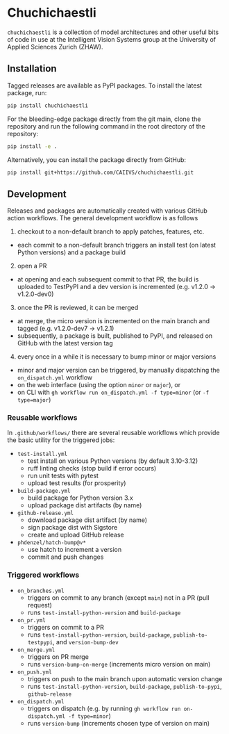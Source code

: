 # Chuchichaestli

`chuchichaestli` is a collection of model architectures and other useful bits of code in use at the Intelligent Vision Systems group at the University of Applied Sciences Zurich (ZHAW).


## Installation

Tagged releases are available as PyPI packages. To install the latest package, run:

```bash
pip install chuchichaestli
```

For the bleeding-edge package directly from the git main, clone the repository and run the following command in the root directory of the repository:

```bash
pip install -e .
```

Alternatively, you can install the package directly from GitHub:

```bash
pip install git+https://github.com/CAIIVS/chuchichaestli.git
```

## Development

Releases and packages are automatically created with various GitHub
action workflows. The general development workflow is as follows

1) checkout to a non-default branch to apply patches, features, etc.
  * each commit to a non-default branch triggers an install test (on latest Python versions) and a package build
2) open a PR
  * at opening and each subsequent commit to that PR, the build is uploaded to TestPyPI and a dev version is incremented (e.g. v1.2.0 -> v1.2.0-dev0)
3) once the PR is reviewed, it can be merged
  * at merge, the micro version is incremented on the main branch and tagged (e.g. v1.2.0-dev7 -> v1.2.1)
  * subsequently, a package is built, published to PyPI, and released on GitHub with the latest version tag
4) every once in a while it is necessary to bump minor or major versions
  * minor and major version can be triggered, by manually dispatching the `on_dispatch.yml` workflow 
  * on the web interface (using the option `minor` or `major`), or
  * on CLI with `gh workflow run on_dispatch.yml -f type=minor` (or `-f type=major`)


### Reusable workflows

In `.github/workflows/` there are several reusable workflows which
provide the basic utility for the triggered jobs:

* `test-install.yml`
  - test install on various Python versions (by default 3.10-3.12)
  - ruff linting checks (stop build if error occurs)
  - run unit tests with pytest
  - upload test results (for prosperity)
* `build-package.yml`
  - build package for Python version 3.x
  - upload package dist artifacts (by name)
* `github-release.yml`
  - download package dist artifact (by name)
  - sign package dist with Sigstore
  - create and upload GitHub release
* `phdenzel/hatch-bump@v*`
  - use hatch to increment a version
  - commit and push changes


### Triggered workflows

* `on_branches.yml`
  - triggers on commit to any branch (except `main`) not in a PR (pull request)
  - runs `test-install-python-version` and `build-package`
* `on_pr.yml`
  - triggers on commit to a PR
  - runs `test-install-python-version`, `build-package`, `publish-to-testpypi`, and `version-bump-dev`
* `on_merge.yml`
  - triggers on PR merge
  - runs `version-bump-on-merge` (increments micro version on main)
* `on_push.yml`
  - triggers on push to the main branch upon automatic version change
  - runs `test-install-python-version`, `build-package`, `publish-to-pypi`, `github-release`
* `on_dispatch.yml`
  - triggers on dispatch (e.g. by running `gh workflow run on-dispatch.yml -f type=minor`)
  - runs `version-bump` (increments chosen type of version on main)
